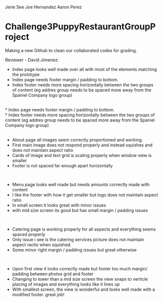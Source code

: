 Jerie See
Joe Hernandez
Aaron Perez


# Challenge3PuppyRestaurantGroupProject 

Making a new Github to clean our collaborated codes for grading.

Reviewer - David Jimenez: <br>
* Index page looks well made over all with most of the elements matching the prototype <br>
* Index page needs footer margin / padding to bottom. <br>
* Index footer needs more spacing horizontally between the two groups of content (eg addres group needs to be spaced more away from the Spaniel Company logo group) <br>
<br>
* Index page needs footer margin / padding to bottom. <br>
* Index footer needs more spacing horizontally between the two groups of content (eg addres group needs to be spaced more away from the Spaniel Company logo group) <br>
<br>

* About page all images seem correctly proportioned and working.<br>
* First main image does not respond properly and instead squishes and does not maintain aspect ratio <br>
* Cards of image and text grid is scaling properly when window view is smaller
* Footer is not spaced far enough apart horizontally <br>
<br>

* Menu page looks well made but needs amounts correctly made with content <br>
* I like the footer with how it get smaller but logo does not maintain aspect ratio <br>
* In small screen it looks great with minor issues <br>
* with mid size screen its good but has small margin / padding issues <br>
<br>

* Catering page is working properly for all aspects and everything seems spaced properly <br>
* Only issue i see is the catering services picture does not maintain aspect ractio when squished.
* Some minor right margin / padding issues but great otherwise <br>
<br>

* Upon first view it looks correctly made but footer too much margin/ padding between photos grid and footer <br>
* Changing to lower than a mid size screen the view snaps to verticle placing of images and everything looks like it lines up <br>
* With smallest screen, the view is wonderful and looks well made  with a modified footer.  great job!





